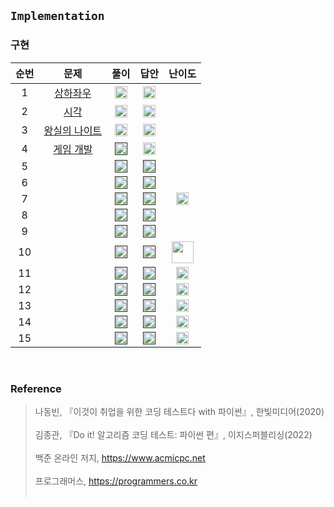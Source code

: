 ## `Implementation`
### 구현

순번|문제|풀이|답안|난이도
:---:|:---:|:---:|:---:|:---:|
1|[상하좌우](https://github.com/CHUrururu/CodingTest/blob/master/Implementation/Problem/1_%EC%83%81%ED%95%98%EC%A2%8C%EC%9A%B0.md)|<a href="https://github.com/CHUrururu/CodingTest/blob/master/Implementation/Solution/1_%EC%83%81%ED%95%98%EC%A2%8C%EC%9A%B0.py"><img src="https://cdn-icons-png.flaticon.com/512/7046/7046086.png" width="20" height="20"/></a>|<a href="https://github.com/ndb796/python-for-coding-test/blob/master/4/1.py"><img src="https://cdn-icons-png.flaticon.com/512/2702/2702154.png" width="20" height="20"/></a>||
2|[시각](https://github.com/CHUrururu/CodingTest/blob/master/Implementation/Problem/2_%EC%8B%9C%EA%B0%81.md)|<a href="https://github.com/CHUrururu/CodingTest/blob/master/Implementation/Solution/2_%EC%8B%9C%EA%B0%81.py"><img src="https://cdn-icons-png.flaticon.com/512/7046/7046086.png" width="20" height="20"/></a>|<a href="https://github.com/ndb796/python-for-coding-test/blob/master/4/2.py"><img src="https://cdn-icons-png.flaticon.com/512/2702/2702154.png" width="20" height="20"/></a>||
3|[왕실의 나이트](https://github.com/CHUrururu/CodingTest/blob/master/Implementation/Problem/3_%EC%99%95%EC%8B%A4%EC%9D%98%20%EB%82%98%EC%9D%B4%ED%8A%B8.md)|<a href="https://github.com/CHUrururu/CodingTest/blob/master/Implementation/Solution/3_%EC%99%95%EC%8B%A4%EC%9D%98%20%EB%82%98%EC%9D%B4%ED%8A%B8.py"><img src="https://cdn-icons-png.flaticon.com/512/7046/7046086.png" width="20" height="20"/></a>|<a href="https://github.com/ndb796/python-for-coding-test/blob/master/4/3.py"><img src="https://cdn-icons-png.flaticon.com/512/2702/2702154.png" width="20" height="20"/></a>||
4|[게임 개발](https://github.com/CHUrururu/CodingTest/blob/master/Implementation/Problem/4_%EA%B2%8C%EC%9E%84%20%EA%B0%9C%EB%B0%9C.md)|<a href=""><img src="https://cdn-icons-png.flaticon.com/512/7046/7046086.png" width="20" height="20"/></a>|<a href="https://github.com/ndb796/python-for-coding-test/blob/master/4/4.py"><img src="https://cdn-icons-png.flaticon.com/512/2702/2702154.png" width="20" height="20"/></a>||
5|[]()|<a href=""><img src="https://cdn-icons-png.flaticon.com/512/7046/7046086.png" width="20" height="20"/></a>|<a href=""><img src="https://cdn-icons-png.flaticon.com/512/2702/2702154.png" width="20" height="20"/></a>||
6|[]()|<a href=""><img src="https://cdn-icons-png.flaticon.com/512/7046/7046086.png" width="20" height="20"/></a>|<a href=""><img src="https://cdn-icons-png.flaticon.com/512/2702/2702154.png" width="20" height="20"/></a>||
7|[]()|<a href=""><img src="https://cdn-icons-png.flaticon.com/512/7046/7046086.png" width="20" height="20"/></a>|<a href=""><img src="https://cdn-icons-png.flaticon.com/512/2702/2702154.png" width="20" height="20"/></a>|<img src="https://d2gd6pc034wcta.cloudfront.net/tier/6.svg" width="20" height="20">|
8|[]()|<a href=""><img src="https://cdn-icons-png.flaticon.com/512/7046/7046086.png" width="20" height="20"/></a>|<a href=""><img src="https://cdn-icons-png.flaticon.com/512/2702/2702154.png" width="20" height="20"/></a>||
9|[]()|<a href=""><img src="https://cdn-icons-png.flaticon.com/512/7046/7046086.png" width="20" height="20"/></a>|<a href=""><img src="https://cdn-icons-png.flaticon.com/512/2702/2702154.png" width="20" height="20"/></a>||
10|[]()|<a href=""><img src="https://cdn-icons-png.flaticon.com/512/7046/7046086.png" width="20" height="20"/></a>|<a href=""><img src="https://cdn-icons-png.flaticon.com/512/2702/2702154.png" width="20" height="20"/></a>|<img src="https://github.com/CHUrururu/CodingTest/assets/147632493/db5a08f5-edbf-4526-b363-ce06aafbf21e" width="35">|
11|[]()|<a href=""><img src="https://cdn-icons-png.flaticon.com/512/7046/7046086.png" width="20" height="20"/></a>|<a href=""><img src="https://cdn-icons-png.flaticon.com/512/2702/2702154.png" width="20" height="20"/></a>|<img src="https://d2gd6pc034wcta.cloudfront.net/tier/7.svg" width="20" height="20">|
12|[]()|<a href=""><img src="https://cdn-icons-png.flaticon.com/512/7046/7046086.png" width="20" height="20"/></a>|<a href=""><img src="https://cdn-icons-png.flaticon.com/512/2702/2702154.png" width="20" height="20"/></a>|<img src="https://d2gd6pc034wcta.cloudfront.net/tier/12.svg" width="20" height="20">|
13|[]()|<a href=""><img src="https://cdn-icons-png.flaticon.com/512/7046/7046086.png" width="20" height="20"/></a>|<a href=""><img src="https://cdn-icons-png.flaticon.com/512/2702/2702154.png" width="20" height="20"/></a>|<img src="https://d2gd6pc034wcta.cloudfront.net/tier/12.svg" width="20" height="20">|
14|[]()|<a href=""><img src="https://cdn-icons-png.flaticon.com/512/7046/7046086.png" width="20" height="20"/></a>|<a href=""><img src="https://cdn-icons-png.flaticon.com/512/2702/2702154.png" width="20" height="20"/></a>|<img src="https://d2gd6pc034wcta.cloudfront.net/tier/10.svg" width="20" height="20">|
15|[]()|<a href=""><img src="https://cdn-icons-png.flaticon.com/512/7046/7046086.png" width="20" height="20"/></a>|<a href=""><img src="https://cdn-icons-png.flaticon.com/512/2702/2702154.png" width="20" height="20"/></a>|<img src="https://d2gd6pc034wcta.cloudfront.net/tier/9.svg" width="20" height="20">|
<br/>


### Reference
> 나동빈, 『이것이 취업을 위한 코딩 테스트다 with 파이썬』, 한빛미디어(2020)<br/><br/>
> 김종관, 『Do it! 알고리즘 코딩 테스트: 파이썬 편』, 이지스퍼블리싱(2022)<br/><br/>
> 백준 온라인 저지, https://www.acmicpc.net<br/><br/>
> 프로그래머스, https://programmers.co.kr<br/><br/>
